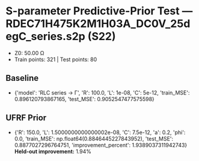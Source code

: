 # S-parameter Predictive-Prior Test — RDEC71H475K2M1H03A_DC0V_25degC_series.s2p (S22)
- Z0: 50.00 Ω
- Train points: 321  |  Test points: 80

## Baseline
- {'model': 'RLC series -> Γ', 'R': 100.0, 'L': 1e-08, 'C': 5e-12, 'train_MSE': 0.896120793867165, 'test_MSE': 0.9052547477575598}

## UFRF Prior
- {'R': 150.0, 'L': 1.5000000000000002e-08, 'C': 7.5e-12, 'a': 0.2, 'phi': 0.0, 'train_MSE': np.float64(0.8846445227843952), 'test_MSE': 0.8877027296764751, 'improvement_percent': 1.9389037311942743}
**Held-out improvement:** 1.94%